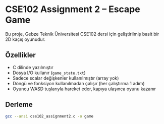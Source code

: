 # CSE102 Assignment 2 – Escape Game

Bu proje, Gebze Teknik Üniversitesi CSE102 dersi için geliştirilmiş basit bir 2D kaçış oyunudur.

## Özellikler
- C dilinde yazılmıştır
- Dosya I/O kullanır (`game_state.txt`)
- Sadece scalar değişkenler kullanılmıştır (array yok)
- Döngü ve fonksiyon kullanılmadan çalışır (her çalıştırma 1 adım)
- Oyuncu WASD tuşlarıyla hareket eder, kapıya ulaşınca oyunu kazanır

## Derleme
```bash
gcc --ansi cse102_assignment2.c -o game

